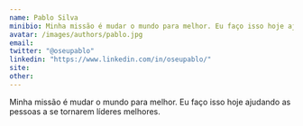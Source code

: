 ```yaml
---
name: Pablo Silva
minibio: Minha missão é mudar o mundo para melhor. Eu faço isso hoje ajudando as pessoas a se tornarem líderes melhores.
avatar: /images/authors/pablo.jpg
email:
twitter: "@oseupablo"
linkedin: "https://www.linkedin.com/in/oseupablo/"
site:
other:
---
```


Minha missão é mudar o mundo para melhor. Eu faço isso hoje ajudando as pessoas a se tornarem líderes melhores.

